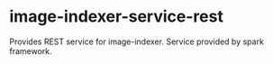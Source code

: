 # image-indexer-service-rest
Provides REST service for image-indexer. Service provided by spark framework.

